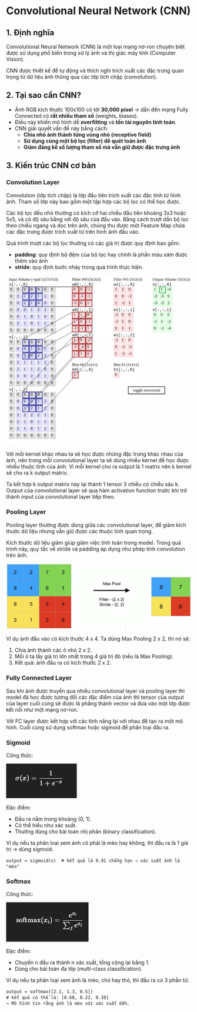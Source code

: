 ﻿# Convolutional Neural Network (CNN)

## 1. Định nghĩa
Convolutional Neural Network (CNN) là một loại mạng nơ-ron chuyên biệt được sử dụng phổ biến trong xử lý ảnh và thị giác máy tính (Computer Vision).

CNN được thiết kế để tự động và thích nghi trích xuất các đặc trưng quan trọng từ dữ liệu ảnh thông qua các lớp tích chập (convolution).

## 2. Tại sao cần CNN?
- Ảnh RGB kích thước 100x100 có tới **30,000 pixel** → dẫn đến mạng Fully Connected có **rất nhiều tham số** (weights, biases).
- Điều này khiến mô hình dễ **overfitting** và **tốn tài nguyên tính toán**.
- CNN giải quyết vấn đề này bằng cách:
  - **Chia nhỏ ảnh thành từng vùng nhỏ (receptive field)**
  - **Sử dụng cùng một bộ lọc (filter) để quét toàn ảnh**
  - **Giảm đáng kể số lượng tham số mà vẫn giữ được đặc trưng ảnh**

## 3. Kiến trúc CNN cơ bản

### Convolution Layer
Convolution (lớp tích chập) là lớp đầu tiên trích xuất các đặc tính từ hình ảnh. Tham số lớp này bao gồm một tập hợp các bộ lọc có thể học được.

Các bộ lọc đều nhỏ thường có kích cỡ hai chiều đầu tiên khoảng 3x3 hoặc 5x5, và có độ sâu bằng với độ sâu của đầu vào. Bằng cách trượt dần bộ lọc theo chiều ngang và dọc trên ảnh, chúng thu được một Feature Map chứa các đặc trưng được trích xuất từ trên hình ảnh đầu vào.

Quá trình trượt các bộ lọc thường có các giá trị được quy định bao gồm:
- **padding**: quy định bộ đệm của bộ lọc hay chính là phần màu xám được thêm vào ảnh
- **stride**: quy định bước nhảy trong quá trình thực hiện.

![Hình minh họa quá trình tích chập](Image/cnn1.jpg)

Với mỗi kernel khác nhau ta sẽ học được những đặc trưng khác nhau của ảnh, nên trong mỗi convolutional layer ta sẽ dùng nhiều kernel để học được nhiều thuộc tính của ảnh. Vì mỗi kernel cho ra output là 1 matrix nên k kernel sẽ cho ra k output matrix.

Ta kết hợp k output matrix này lại thành 1 tensor 3 chiều có chiều sâu k. Output của convolutional layer sẽ qua hàm activation function trước khi trở thành input của convolutional layer tiếp theo.

### Pooling Layer
Pooling layer thường được dùng giữa các convolutional layer, để giảm kích thước dữ liệu nhưng vẫn giữ được các thuộc tính quan trọng.

Kích thước dữ liệu giảm giúp giảm việc tính toán trong model. Trong quá trình này, quy tắc về stride và padding áp dụng như phép tính convolution trên ảnh.

![Hình minh họa quá trình pooling](Image/cnn2.webp)

Ví dụ ảnh đầu vào có kích thước 4 x 4. Ta dùng Max Pooling 2 x 2, thì nó sẽ:
1. Chia ảnh thành các ô nhỏ 2 x 2.
2. Mỗi ô ta lấy giá trị lớn nhất trong 4 giá trị đó (nếu là Max Pooling).
3. Kết quả: ảnh đầu ra có kích thước 2 x 2.

### Fully Connected Layer
Sau khi ảnh được truyền qua nhiều convolutional layer và pooling layer thì model đã học được tương đối các đặc điểm của ảnh thì tensor của output của layer cuối cùng sẽ được là phẳng thành vector và đưa vào một lớp được kết nối như một mạng nơ-ron.

Với FC layer được kết hợp với các tính năng lại với nhau để tạo ra một mô hình. Cuối cùng sử dụng softmax hoặc sigmoid để phân loại đầu ra.

### Sigmoid
Công thức:

![Hình minh họa hàm sigmoid](Image/sigmoid.jpg)

Đặc điểm:
- Đầu ra nằm trong khoảng (0, 1).
- Có thể hiểu như xác suất.
- Thường dùng cho bài toán nhị phân (binary classification).

Ví dụ nếu ta phân loại xem ảnh có phải là mèo hay không, thì đầu ra là 1 giá trị → dùng sigmoid.
```
output = sigmoid(x)  # kết quả là 0.91 chẳng hạn → xác suất ảnh là "mèo"
```

### Softmax
Công thức:

![Hình minh họa hàm softmax](Image/softmax.jpg)

Đặc điểm:
- Chuyển n đầu ra thành n xác suất, tổng cộng lại bằng 1.
- Dùng cho bài toán đa lớp (multi-class classification).

Ví dụ nếu ta phân loại xem ảnh là mèo, chó hay thỏ, thì đầu ra có 3 phần tử:
```
output = softmax([2.1, 1.3, 0.5])
# kết quả có thể là: [0.68, 0.22, 0.10]
→ Mô hình tin rằng ảnh là mèo với xác suất 68%.
```